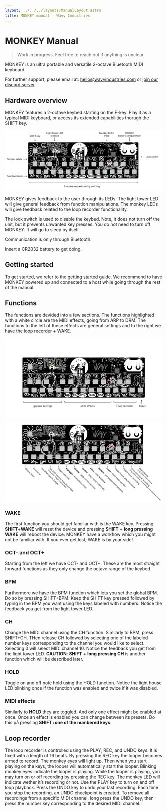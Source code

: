 ```yaml
---
layout: ../../../layouts/ManualLayout.astro
title: MONKEY manual - Wavy Industries
---
```


# MON**KEY** Manual
> Work in progress. Feel free to reach out if anything is unclear.

MONKEY is an ultra portable and versatile 2-octave Bluetooth MIDI keyboard.

For further support, please email at: hello@wavyindustries.com or [join our discord server](https://discord.gg/4HQHERUW5K).

## Hardware overview
MONKEY features a 2-octave keybed starting on the F-key. Play it as a typical MIDI keyboard, or access its extended capabilities thorugh the SHIFT key.

![monkey 2d function](/assets/resources/monkey_manual/monkey_2d_overview.svg)

MONKEY gives feedback to the user through its LEDs. The light tower LED will give general feedback from function manipulations. The monkey LEDs will give feedback related to the loop recorder functionality.

The lock switch is used to disable the keybed. Note, it does not turn off the unit, but it prevents unwanted key presses. You do not need to turn off MONKEY. It will go to sleep by itself.

Communication is only through Bluetooth.

Insert a CR2032 battery to get doing.

## Getting started
To get started, we refer to the [getting started](/monkey/getting-started) guide. We recommend to have MONKEY powered up and connected to a host while going through the rest of the manual.

## Functions
The functions are devided into a few sections. The functions highlighted with a white circle are the MIDI effects, going from ARP to DRM. The functions to the left of these effects are general settings and to the right we have the loop recorder + WAKE.

![monkey 2d function](/assets/resources/monkey_manual/monkey_2d_sections.svg)

![monkey 2d function](/assets/resources/monkey_manual/monkey_2d_functions.svg)

### WAKE
The first function you should get familiar with is the WAKE key. Pressing **SHIFT**+**WAKE** will reset the device and pressing **SHIFT** + **long pressing WAKE** will reboot the device. MONKEY have a workflow which you might not be familiar with. If you ever get lost, WAKE is by your side!

### OCT- and OCT+
Starting from the left we have OCT- and OCT+. These are the most straight forward functions as they only change the octave range of the keybed.

### BPM
Furthermore we have the BPM function which lets you set the global BPM. Do so by pressing SHIFT+BPM. Keep the SHIFT key pressed followed by typing in the BPM you want using the keys labeled with numbers. Notice the feedback you get from the light tower LED.

### CH
Change the MIDI channel using the CH function. Similarly to BPM, press SHIFT+CH. THen release CH followed by selecting one of the labeled number keys corresponding to the channel you would like to select. Selecting 0 will select MIDI channel 10. Notice the feedback you get from the light tower LED.
**CAUTION**: **SHIFT** + **long pressing CH** is another function which will be described later.

### HOLD
Toggle on and off note hold using the HOLD function. Notice the light house LED blinking once if the function was enabled and twice if it was disabled.

### MIDI effects
Similarly to **HOLD** they are toggled. And only one effect might be enabled at once. Once an effect is enabled you can change between its presets. Do this på pressing **SHIFT**+**one of the numbered keys**.

## Loop recorder
The loop recorder is controlled using the PLAY, REC, and UNDO keys. It is fixed with a length of 16 beats. By pressing the REC key the looper becomes armed to record. The monkey eyes will light up. Then when you start playing on the keys, the looper will automatically start the looper. Blinking monkey eyes indicate the looper is playing. While the looper is playing, you may turn on or off recording by pressing the REC key. The monkey LED will indicate wether it’s recording or not. Use the PLAY key to turn on and off loop playback.  Press the UNDO key to undo your last recording. Each time you stop the recording, an UNDO checkpoint is created. To remove all recordings from a specific MIDI channel, long press the UNDO key, then press the number key corresponding to the desired MIDI channel.
